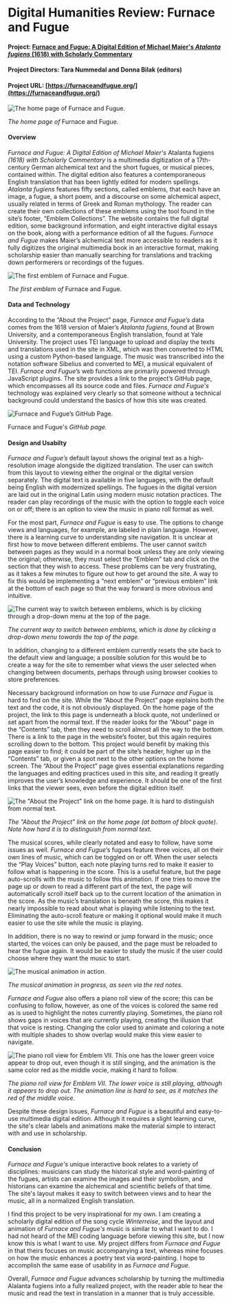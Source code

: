 # Digital Humanities Review: Furnace and Fugue

#### **Project: [Furnace and Fugue: A Digital Edition of Michael Maier's _Atalanta fugiens_ (1618) with Scholarly Commentary](https://furnaceandfugue.org/)**

#### **Project Directors: Tara Nummedal and Donna Bilak (editors)**

#### **Project URL: [https://furnaceandfugue.org/](https://furnaceandfugue.org/)**

![The home page of _Furnace and Fugue_.](https://PRSengl350.github.io/PRS-ENGL-350/images/FF_Home.png)

*The home page of* Furnace and Fugue.

#### **Overview**

_Furnace and Fugue: A Digital Edition of Michael Maier's_ Atalanta fugiens _(1618) with Scholarly Commentary_ is a multimedia digitization of a 17th-century German alchemical text and the short fugues, or musical pieces, contained within. The digital edition also features a contemporaneous English translation that has been lightly edited for modern spellings. _Atalanta fugiens_ features fifty sections, called emblems, that each have an image, a fugue, a short poem, and a discourse on some alchemical aspect, usually related in terms of Greek and Roman mythology. The reader can create their own collections of these emblems using the tool found in the site’s footer, “Emblem Collections”. The website contains the full digital edition, some background information, and eight interactive digital essays on the book, along with a performance edition of all the fugues. _Furnace and Fugue_ makes Maier’s alchemical text more accessible to readers  as it fully digitizes the original multimedia book in an interactive format, making scholarship easier than manually searching for translations and tracking down performerers or recordings of the fugues.

![The first emblem of _Furnace and Fugue_.](https://PRSengl350.github.io/PRS-ENGL-350/images/FF_Emblem.png)

*The first emblem of* Furnace and Fugue.

#### **Data and Technology**

According to the “About the Project” page, _Furnace and Fugue’s_ data comes from the 1618 version of Maier’s _Atalanta fugiens_, found at Brown University, and a contemporaneous English translation, found at Yale University. The project uses TEI language to upload and display the texts and translations used in the site in XML, which was then converted to HTML using a custom Python-based language. The music was transcribed into the notation software Sibelius and converted to MEI, a musical equivalent of TEI. _Furnace and Fugue_’s web functions are primarily powered through JavaScript plugins. The site provides a link to the project’s GitHub page, which encompasses all its source code and files. _Furnace and Fugue's_ technology was explained very clearly so that someone without a technical background could understand the basics of how this site was created.

![_Furnace and Fugue’s_ GitHub Page.](https://PRSengl350.github.io/PRS-ENGL-350/images/FF_GitHub_2.png)

Furnace and Fugue's _GitHub page._

#### **Design and Usabilty**

_Furnace and Fugue’s_ default layout shows the original text as a high-resolution image alongside the digitized translation. The user can switch from this layout to viewing either the original or the digital version separately. The digital text is available in five languages, with the default being English with modernized spellings. The fugues in the digital version are laid out in the original Latin using modern music notation practices. The reader can play recordings of the music with the option to toggle each voice on or off; there is an option to view the music in piano roll format as well.

For the most part, _Furnace and Fugue_ is easy to use. The options to change views and languages, for example, are labeled in plain language. However, there is a learning curve to understanding site navigation. It is unclear at first how to move between different emblems. The user cannot switch between pages as they would in a normal book unless they are only viewing the original; otherwise, they must select the “Emblem” tab and click on the section that they wish to access. These problems can be very frustrating, as it takes a few minutes to figure out how to get around the site. A way to fix this would be implementing a “next emblem” or “previous emblem” link at the bottom of each page so that the way forward is more obvious and intuitive. 

![The current way to switch between emblems, which is by clicking through a drop-down menu at the top of the page.](https://PRSengl350.github.io/PRS-ENGL-350/images/FF_Scrolling.png)

*The current way to switch between emblems, which is done by clicking a drop-down menu towards the top of the page.*

In addition, changing to a different emblem currently resets the site back to the default view and language; a possible solution for this would be to create a way for the site to remember what views the user selected when changing between documents, perhaps through using browser cookies to store preferences. 

Necessary background information on how to use *Furnace and Fugue* is hard to find on the site. While the “About the Project” page explains both the text and the code, it is not obviously displayed. On the home page of the project, the link to this page is underneath a block quote, not underlined or set apart from the normal text. If the reader looks for the “About” page in the “Contents” tab, then they need to scroll almost all the way to the bottom. There is a link to the page in the website’s footer, but this again requires scrolling down to the bottom. This project would benefit by making this page easier to find; it could be part of the site’s header, higher up in the “Contents” tab, or given a spot next to the other options on the home screen. The “About the Project” page gives essential explanations regarding the languages and editing practices used in this site, and reading it greatly improves the user’s knowledge and experience. It should be one of the first links that the viewer sees, even before the digital edition itself.

![The "About the Project" link on the home page. It is hard to distinguish from normal text.](https://PRSengl350.github.io/PRS-ENGL-350/images/FF_About.png)

*The "About the Project" link on the home page (at bottom of block quote). Note how hard it is to distinguish from normal text.*

The musical scores, while clearly notated and easy to follow, have some issues as well. _Furnace and Fugue_’s fugues feature three voices, all on their own lines of music, which can be toggled on or off. When the user selects the “Play Voices” button, each note playing turns red to make it easier to follow what is happening in the score. This is a useful feature, but the page auto-scrolls with the music to follow this animation. If one tries to move the page up or down to read a different part of the text, the page will automatically scroll itself back up to the current location of the animation in the score. As the music’s translation is beneath the score, this makes it nearly impossible to read about what is playing while listening to the text. Eliminating the auto-scroll feature or making it optional would make it much easier to use the site while the music is playing. 

In addition, there is no way to rewind or jump forward in the music; once started, the voices can only be paused, and the page must be reloaded to hear the fugue again. It would be easier to study the music if the user could choose where they want the music to start.

![The musical animation in action.](https://PRSengl350.github.io/PRS-ENGL-350/images/FF_Music.png)

*The musical animation in progress, as seen via the red notes.*

_Furnace and Fugue_ also offers a piano roll view of the score; this can be confusing to follow, however, as one of the voices is colored the same red as is used to highlight the notes currently playing. Sometimes, the piano roll shows gaps in voices that are currently playing, creating the illusion that that voice is resting. Changing the color used to animate and coloring a note with multiple shades to show overlap would make this view easier to navigate.

![The piano roll view for Emblem VII. This one has the lower green voice appear to drop out, even though it is still singing, and the animation is the same color red as the middle vocie, making it hard to follow.](https://PRSengl350.github.io/PRS-ENGL-350/images/FF_Piano.png)

*The piano roll view for Emblem VII. The lower voice is still playing, although it appears to drop out. The animation line is hard to see, as it matches the red of the middle voice.*

Despite these design issues, _Furnace and Fugue_ is a beautiful and easy-to-use multimedia digital edition. Although it requires a slight learning curve, the site's clear labels and animations make the material simple to interact with and use in scholarship.

#### **Conclusion**

_Furnace and Fugue's_ unique interactive book relates to a variety of disciplines: musicians can study the historical style and word-painting of the fugues, artists can examine the images and their symbolism, and historians can examine the alchemical and scientific beliefs of that time. The site's layout makes it easy to switch between views and to hear the music, all in a normalized English translation.

I find this project to be very inspirational for my own. I am creating a scholarly digital edition of the song cycle _Winterreise_, and the layout and animation of *Furnace and Fugue's* music is similar to what I want to do. I had not heard of the MEI coding language before viewing this site, but I now know this is what I want to use. My project differs from _Furnace and Fugue_ in that theirs focuses on music accompanying a text, whereas mine focuses on how the music enhances a poetry text via word-painting. I hope to accomplish the same ease of usability in as _Furnace and Fugue_.

Overall, _Furnace and Fugue_ advances scholarship by turning the multimedia Alalanta fugiens into a fully realized project, with the reader able to hear the music and read the text in translation in a manner that is truly accessible.

